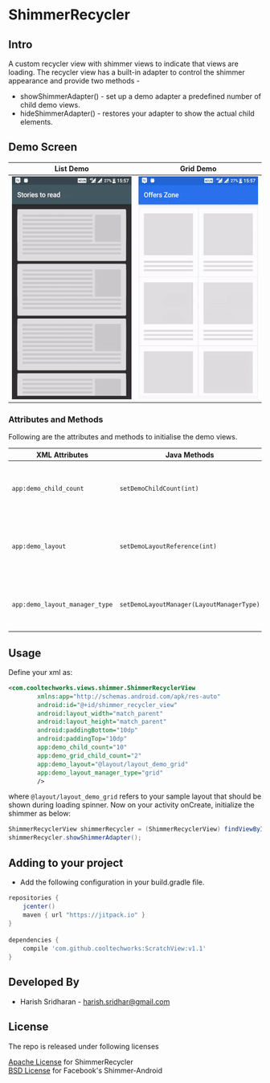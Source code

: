 # ShimmerRecycler


Intro
------

A custom recycler view with shimmer views to indicate that views are loading. The recycler view has a built-in adapter to control the shimmer appearance and provide two methods -

* showShimmerAdapter() - set up a demo adapter a predefined number of child demo views.
* hideShimmerAdapter() - restores your adapter to show the actual child elements.

    
Demo Screen
------    

|     List Demo                |        Grid Demo              | 
| ----------------------------  | ----------------------------- | 
| <img src='screenshots/list_demo.gif' height=444 width=250 /> | <img src='screenshots/grid_demo.gif' height=444 width=250 />   |

### Attributes and Methods

Following are the attributes and methods to initialise the demo views.

| XML Attributes | Java Methods | Explanation |
| -------------  | ------------ | ----------- | 
|```app:demo_child_count``` | ```setDemoChildCount(int)``` | Integer value that sets the number of demo views should be present in shimmer adapter |
|```app:demo_layout``` | ```setDemoLayoutReference(int)``` | Layout reference to your demo view. Define your my_demo_view.xml and refer the layout reference here. |
|```app:demo_layout_manager_type``` | ```setDemoLayoutManager(LayoutManagerType)``` | Layout manager of demo view. Can be one among linear_veritical or linear_horizontal or grid. |



Usage
--------

Define your xml as:

```xml
<com.cooltechworks.views.shimmer.ShimmerRecyclerView
        xmlns:app="http://schemas.android.com/apk/res-auto"
        android:id="@+id/shimmer_recycler_view"
        android:layout_width="match_parent"
        android:layout_height="match_parent"
        android:paddingBottom="10dp"
        android:paddingTop="10dp"
        app:demo_child_count="10"
        app:demo_grid_child_count="2"
        app:demo_layout="@layout/layout_demo_grid"
        app:demo_layout_manager_type="grid"
        />

```
where ```@layout/layout_demo_grid``` refers to your sample layout that should be shown during loading spinner. Now on your activity onCreate, initialize the shimmer as below:

```java
ShimmerRecyclerView shimmerRecycler = (ShimmerRecyclerView) findViewById(R.id.shimmer_recycler_view);
shimmerRecycler.showShimmerAdapter();
```

Adding to your project
------------------------

- Add the following configuration in your build.gradle file.

```gradle
repositories {
    jcenter()
    maven { url "https://jitpack.io" }
}

dependencies {
    compile 'com.github.cooltechworks:ScratchView:v1.1'
}
```

Developed By
------------

* Harish Sridharan - <harish.sridhar@gmail.com>


License
--------
The repo is released under following licenses

<a href="LICENSE">Apache License</a> for ShimmerRecycler<br>
<a href="FACEBOOK_LICENSE">BSD License</a> for Facebook's Shimmer-Android




